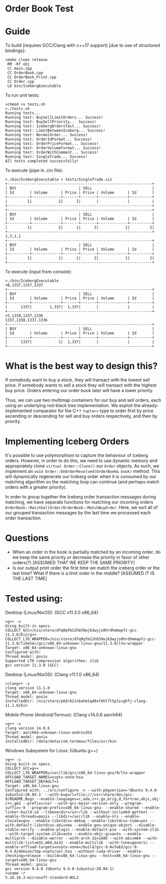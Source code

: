 # Order Book Test


# Guide
To build (requires GCC/Clang with c++17 support) [due to use of structured bindings]:

    >make clean release
     RM -Rf obj
     CC main.cpp
     CC OrderBook.cpp
     CC OrderBook_Print.cpp
     CC Order.cpp
     LD bin/IcebergExecutable

To run unit tests:

    >chmod +x tests.sh
    >./tests.sh
    Running tests...
    Running test: BuySellLimitOrders... Success!
    Running test: BuySellPriority... Success!
    Running test: IcebergOrdersTest... Success!
    Running test: LimitBetweenIceberg... Success!
    Running test: NormalOrder... Success!
    Running test: OrderIdFormat... Success!
    Running test: OrderPriceFormat... Success!
    Running test: OrderVolumeFormat... Success!
    Running test: OrderWithComment... Success!
    Running test: SingleTrade... Success!
    All tests completed successfully!

To execute (pipe in .cin file):

    >./bin/IcebergExecutable < tests/SingleTrade.cin
    +-----------------------------------------------------------------+
    | BUY                            | SELL                           |
    | Id       | Volume      | Price | Price | Volume      | Id       |
    +----------+-------------+-------+-------+-------------+----------+
    |         1|            2|      1|       |             |          |
    +-----------------------------------------------------------------+
    +-----------------------------------------------------------------+
    | BUY                            | SELL                           |
    | Id       | Volume      | Price | Price | Volume      | Id       |
    +----------+-------------+-------+-------+-------------+----------+
    |         1|            2|      1|      2|            1|         2|
    +-----------------------------------------------------------------+
    1,3,1,1
    +-----------------------------------------------------------------+
    | BUY                            | SELL                           |
    | Id       | Volume      | Price | Price | Volume      | Id       |
    +----------+-------------+-------+-------+-------------+----------+
    |         1|            1|      1|      2|            1|         2|
    +-----------------------------------------------------------------+

To execute (input from console):

    >./bin/IcebergExecutable
    >B,1337,1337,1337
    +-----------------------------------------------------------------+
    | BUY                            | SELL                           |
    | Id       | Volume      | Price | Price | Volume      | Id       |
    +----------+-------------+-------+-------+-------------+----------+
    |      1337|        1,337|  1,337|       |             |          |
    +-----------------------------------------------------------------+
    >S,1338,1337,1336
    1337,1338,1337,1336
    +-----------------------------------------------------------------+
    | BUY                            | SELL                           |
    | Id       | Volume      | Price | Price | Volume      | Id       |
    +----------+-------------+-------+-------+-------------+----------+
    |      1337|            1|  1,337|       |             |          |
    +-----------------------------------------------------------------+

# What is the best way to design this?
If somebody want to buy a stock, they will transact with the lowest sell price. If somebody wants to sell a stock they will transact with the highest buy price. Orders entering our order book later will have a lower priority.

Thus, we can use two multimap containers for our buy and sell orders, each using an underlying red-black tree implementation. We exploit the already-implemented comparator for the C++ `tuple<>` type to order first by price ascending or descending for sell and buy orders respectively, and then by priority.

# Implementing Iceberg Orders
It's possible to use polymorphism to capture the behaviour of iceberg orders. However, in order to do this, we need to use dynamic memory and appropriately clone `virtual Order::Clone()` our `Order` objects. As such, we implement an `void Order::OnOrderResolved(OrderBook& book)` method. This will dynamically regenerate our Iceberg order when it is consumed by our matching algorithm so the matching loop can continue (and perhaps match orders with a greater priority).

In order to group together the Iceberg order transaction messages during matching, we have separate functions for matching our incoming orders `OrderBook::MatchSellOrder/OrderBook::MatchBuyOrder`. Here, we sort all of our grouped transaction messages by the last time we processed each order transaction.

# Questions
- When an order in the book is partially matched by an incoming order, do we keep the same priority or decrease the priority in favor of other orders(?) [ASSUMED THAT WE KEEP THE SAME PRIORITY]
- Is our output print order the first time we match the iceberg order or the last time? What if there is a limit order in the middle? [ASSUMED IT IS THE LAST TIME]

# Tested using:
Desktop (Linux/NixOS): (GCC v11.3.0 x86_64)

    >g++ -v
    Using built-in specs.
    COLLECT_GCC=/nix/store/d7q0qfm12hb59wj63wyjs0hrdhmmapfz-gcc-11.3.0/bin/g++
    COLLECT_LTO_WRAPPER=/nix/store/d7q0qfm12hb59wj63wyjs0hrdhmmapfz-gcc-11.3.0/libexec/gcc/x86_64-unknown-linux-gnu/11.3.0/lto-wrapper
    Target: x86_64-unknown-linux-gnu
    Configured with: 
    Thread model: posix
    Supported LTO compression algorithms: zlib
    gcc version 11.3.0 (GCC)

Desktop (Linux/NixOS): (Clang v11.1.0 x86_64)

    >clang++ -v
    clang version 11.1.0
    Target: x86_64-unknown-linux-gnu
    Thread model: posix
    InstalledDir: /nix/store/p6dr62inbahm1q40xf4hl7l5p1ivghfj-clang-11.1.0/bin

Mobile Phone (Android/Termux): (Clang v14.0.6 aarch64)

    >g++ -v 
    clang version 14.0.6
    Target: aarch64-unknown-linux-android24
    Thread model: posix
    InstalledDir: /data/data/com.teremux/files/usr/bin

Windows Subsystem for Linux: (Ubuntu g++)

    >g++ -v
    Using built-in specs.
    COLLECT_GCC=g++
    COLLECT_LTO_WRAPPER=/usr/lib/gcc/x86_64-linux-gnu/9/lto-wrapper
    OFFLOAD_TARGET_NAMES=nvptx-none:hsa
    OFFLOAD_TARGET_DEFAULT=1
    Target: x86_64-linux-gnu
    Configured with: ../src/configure -v --with-pkgversion='Ubuntu 9.4.0-1ubuntu1~20.04.1' --with-bugurl=file:///usr/share/doc/gcc-9/README.Bugs --enable-languages=c,ada,c++,go,brig,d,fortran,objc,obj-c++,gm2 --prefix=/usr --with-gcc-major-version-only --program-suffix=-9 --program-prefix=x86_64-linux-gnu- --enable-shared --enable-linker-build-id --libexecdir=/usr/lib --without-included-gettext --enable-threads=posix --libdir=/usr/lib --enable-nls --enable-clocale=gnu --enable-libstdcxx-debug --enable-libstdcxx-time=yes --with-default-libstdcxx-abi=new --enable-gnu-unique-object --disable-vtable-verify --enable-plugin --enable-default-pie --with-system-zlib --with-target-system-zlib=auto --enable-objc-gc=auto --enable-multiarch --disable-werror --with-arch-32=i686 --with-abi=m64 --with-multilib-list=m32,m64,mx32 --enable-multilib --with-tune=generic --enable-offload-targets=nvptx-none=/build/gcc-9-Av3uEd/gcc-9-9.4.0/debian/tmp-nvptx/usr,hsa --without-cuda-driver --enable-checking=release --build=x86_64-linux-gnu --host=x86_64-linux-gnu --target=x86_64-linux-gnu
    Thread model: posix
    gcc version 9.4.0 (Ubuntu 9.4.0-1ubuntu1~20.04.1)
    >uname -r
    5.10.16.3-microsoft-standard-WSL2
